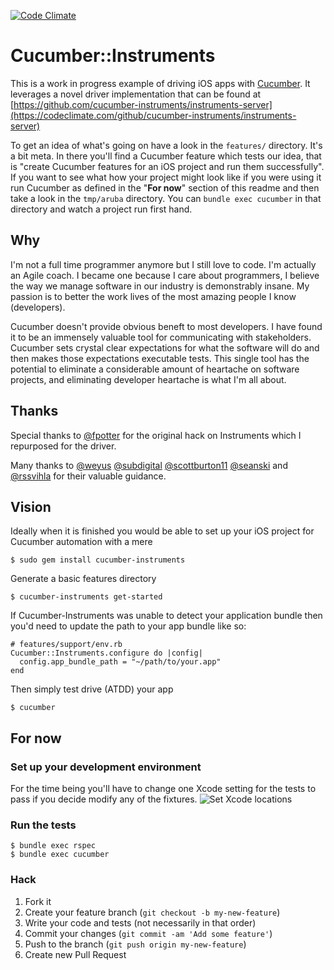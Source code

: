 [![Code Climate](https://codeclimate.com/github/cucumber-instruments/cucumber-instruments.png)](https://codeclimate.com/github/cucumber-instruments/cucumber-instruments)
# Cucumber::Instruments

This is a work in progress example of driving iOS apps with [Cucumber](http://cukes.info/). It leverages a novel driver implementation that can be found at [https://github.com/cucumber-instruments/instruments-server](https://codeclimate.com/github/cucumber-instruments/instruments-server)

To get an idea of what's going on have a look in the `features/` directory. It's a bit meta. In there you'll find a Cucumber feature which tests our idea, that is "create Cucumber features for an iOS project and run them successfully". If you want to see what how your project might look like if you were using it run Cucumber as defined in the "**For now**" section of this readme and then take a look in the `tmp/aruba` directory. You can `bundle exec cucumber` in that directory and watch a project run first hand.

## Why
I'm not a full time programmer anymore but I still love to code. I'm actually an Agile coach. I became one because I care about programmers, I believe the way we manage software in our industry is demonstrably insane. My passion is to better the work lives of the most amazing people I know (developers).

Cucumber doesn't provide obvious beneft to most developers. I have found it to be an immensely valuable tool for communicating with stakeholders. Cucumber sets crystal clear expectations for what the software will do and then makes those expectations executable tests. This single tool has the potential to eliminate a considerable amount of heartache on software projects, and eliminating developer heartache is what I'm all about.

## Thanks
Special thanks to [@fpotter](https://github.com/fpotter) for the original hack on Instruments which I repurposed for the driver.

Many thanks to [@weyus](https://github.com/weyus) [@subdigital](https://github.com/subdigital) [@scottburton11](https://github.com/scottburton11) [@seanski](https://github.com/seanski) and [@rssvihla](https://github.com/rssvihla) for their valuable guidance.

## Vision

Ideally when it is finished you would be able to set up your iOS project for Cucumber automation with a mere

    $ sudo gem install cucumber-instruments

Generate a basic features directory

    $ cucumber-instruments get-started

If Cucumber-Instruments was unable to detect your application bundle then you'd need to update the path to your app bundle like so:

    # features/support/env.rb
    Cucumber::Instruments.configure do |config|
      config.app_bundle_path = "~/path/to/your.app"
    end

Then simply test drive (ATDD) your app

    $ cucumber

## For now

### Set up your development environment

For the time being you'll have to change one Xcode setting for the tests to pass if you decide modify any of the fixtures.
    ![Set Xcode locations](http://i.imgur.com/SfwambO)

### Run the tests

    $ bundle exec rspec
    $ bundle exec cucumber

### Hack

1. Fork it
2. Create your feature branch (`git checkout -b my-new-feature`)
3. Write your code and tests (not necessarily in that order)
4. Commit your changes (`git commit -am 'Add some feature'`)
5. Push to the branch (`git push origin my-new-feature`)
6. Create new Pull Request
